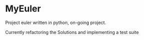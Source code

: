 MyEuler
=======

Project euler written in python, on-going project.

Currently refactoring the Solutions and implementing a test suite